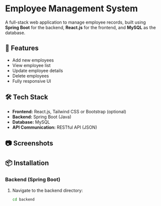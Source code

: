 # Employee Management System

A full-stack web application to manage employee records, built using **Spring Boot** for the backend, **React.js** for the frontend, and **MySQL** as the database.

## 🚀 Features

- Add new employees
- View employee list
- Update employee details
- Delete employees
- Fully responsive UI

## 🛠️ Tech Stack

- **Frontend:** React.js, Tailwind CSS or Bootstrap (optional)
- **Backend:** Spring Boot (Java)
- **Database:** MySQL
- **API Communication:** RESTful API (JSON)

## 📷 Screenshots



## 📦 Installation

### Backend (Spring Boot)

1. Navigate to the backend directory:
   ```bash
   cd backend
